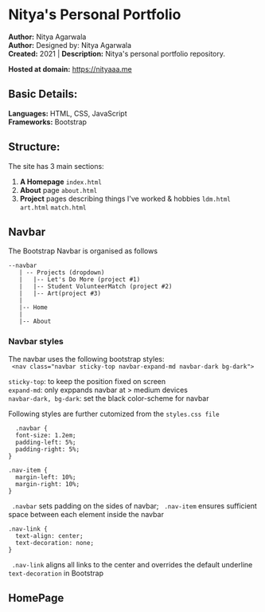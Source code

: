 # Nitya's Personal Portfolio

**Author:** Nitya Agarwala  
**Author:** Designed by: Nitya Agarwala  
**Created:** 2021 | **Description:** Nitya's personal portfolio repository.

**Hosted at domain:** https://nityaaa.me

## Basic Details:
**Languages:** HTML, CSS, JavaScript  
**Frameworks:** Bootstrap

## Structure:
The site has 3 main sections:
1. **A Homepage** ```index.html```
2. **About** page ```about.html```
3. **Project** pages describing things I've worked & hobbies ```ldm.html``` ```art.html``` ```match.html```

## Navbar

The Bootstrap Navbar is organised as follows
 ```
 --navbar
    | -- Projects (dropdown)
    |   |-- Let's Do More (project #1)
    |   |-- Student VolunteerMatch (project #2)
    |   |-- Art(project #3)
    |
    |-- Home
    |
    |-- About
 ```
### Navbar styles
The navbar uses the following bootstrap styles:  
``` <nav class="navbar sticky-top navbar-expand-md navbar-dark bg-dark">``` 
  
```sticky-top```: to keep the position fixed on screen   
```expand-md```: only exppands navbar at > medium devices   
```navbar-dark, bg-dark```: set the black color-scheme for navbar  
  
Following styles are further cutomized from the ```styles.css file```  

```
  .navbar {
  font-size: 1.2em;
  padding-left: 5%;
  padding-right: 5%;
}

.nav-item { 
  margin-left: 10%;
  margin-right: 10%;
}
```  

``` .navbar```  sets padding on the sides of navbar; ``` .nav-item```  ensures sufficient space between each element inside the navbar  

``` 
.nav-link {
  text-align: center;
  text-decoration: none;
}
``` 

``` .nav-link``` aligns all links to the center and overrides the default underline ```text-decoration``` in Bootstrap 

## HomePage
